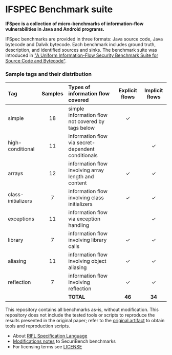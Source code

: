 # IFSPEC Benchmark suite

**IFSpec is a collection of micro-benchmarks of information-flow vulnerabilities in Java and Android programs.**

IFSpec benchmarks are provided in three formats: Java source code, Java bytecode and Dalvik bytecode.
Each benchmark includes ground truth, description, and identified sources and sinks.
The benchmark suite was introduced in ["A Uniform Information-Flow Security Benchmark Suite for Source Code and Bytecode"](https://doi.org/10.1007/978-3-030-03638-6_27).

### Sample tags and their distribution

| Tag                | Samples | Types of information flow covered                   | Explicit flows | Implicit flows |
|:-------------------|:-------:|:----------------------------------------------------|:--------------:|:--------------:|
| simple             |   18    | simple information flow not covered by tags below   |       ✓        |                |
| high-conditional   |   11    | information flow via secret-dependent conditionals  |                |       ✓        |
| arrays             |   12    | information flow involving array length and content |       ✓        |       ✓        |
| class-initializers |    7    | information flow involving class initializers       |       ✓        |       ✓        |
| exceptions         |   11    | information flow via exception handling             |                |       ✓        |
| library            |    7    | information flow involving library calls            |       ✓        |       ✓        |
| aliasing           |   11    | information flow involving object aliasing          |       ✓        |       ✓        |
| reflection         |    7    | information flow involving reflection               |       ✓        |       ✓        |
|                    |         | **TOTAL**                                           |     **46**     |     **34**     |                                            

This repository contains all benchmarks as-is, without modification.
This repository does not include the tested tools or scripts to reproduce the results presented in the original paper;
refer to the [original artifact](https://www.spp-rs3.de/IFSpec) to obtain tools and reproduction scripts.

* About [RIFL Specification Language](https://publikationen.bibliothek.kit.edu/1000092713)
* [Modifications notes](adjusted_securibench_micro_classifications.txt) to SecuriBench benchmarks
* For licensing terms see [LICENSE](LICENSE.md)
